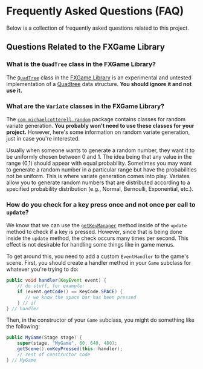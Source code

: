 # Frequently Asked Questions (FAQ)

Below is a collection of frequently asked questions related to this project.

## Questions Related to the FXGame Library

### What is the ```QuadTree``` class in the FXGame Library?

The [```QuadTree```](http://cobweb.cs.uga.edu/%7Emec/fxgame/com/michaelcotterell/game/util/QuadTree.html) class
in the [FXGame Library](http://cobweb.cs.uga.edu/%7Emec/fxgame/) is an
experimental and untested implementation of a [Quadtree](http://en.wikipedia.org/wiki/Quadtree)
data structure. **You should ignore it and not use it.**

### What are the ```Variate``` classes in the FXGame Library?

The [```com.michaelcotterell.random```](http://cobweb.cs.uga.edu/%7Emec/fxgame/com/michaelcotterell/random/package-summary.html) package
contains classes for random variate generation.
**You probably won't need to use these classes for your project.**
However, here's some information on random variate generation, just in case
you're interested.

Usually when someone wants to generate a random number, they want it to be
uniformly chosen between 0 and 1. The idea being that any value in the range
(0,1) should appear with equal probability. Sometimes you may want to generate
a random number in a particular range but have the probabilities not be
uniform. This is where variate generation comes into play. Variates
allow you to generate random numbers that are distributed according to a
specified probability distribution (e.g., Normal, Bernoulli, Exponential, etc.).

### How do you check for a key press once and not once per call to ```update```?

We know that we can use the [```getKeyManager```](http://cobweb.cs.uga.edu/%7Emec/fxgame/com/michaelcotterell/game/Game.html#getKeyManager--) method
inside of the ```update``` method to check if a key is pressed. However, since
that is being done inside the ```update``` method, the check occurs many
times per second. This effect is not desirable for handling some things like
in game menus.

To get around this, you need to add a custom ```EventHandler``` to the
game's scene. First, you should create a handler method in your ```Game```
subclass for whatever you're trying to do:

```java
public void handler(KeyEvent event) {
    // do stuff, for example:
    if (event.getCode() == KeyCode.SPACE) {
       // we know the space bar has been pressed
    } // if
} // handler
```
Then, in the constructor of your ```Game``` subclass, you might
do something like the following:

```java
public MyGame(Stage stage) {
    super(stage, "MyGame", 60, 640, 480);
    getScene().onKeyPressed(this::handler);
    // rest of constructor code
} // MyGame
```

